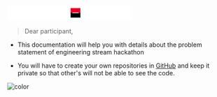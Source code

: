 ![logo](img/mini-brand.png) 

> Dear participant,
 
- This documentation will help you with details about the problem statement of engineering stream hackathon

- You will have to create your own repositories in [GitHub](https://github.com) and keep it private so that other's will not be able to see the code.

![color](#ECEEEF)
